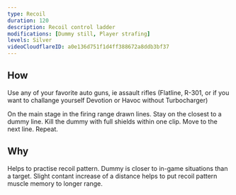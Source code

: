 ```yaml
---
type: Recoil
duration: 120
description: Recoil control ladder
modifications: [Dummy still, Player strafing]
levels: Silver
videoCloudflareID: a0e136d751f1d4ff388672a8ddb3bf37
---
```


## How

Use any of your favorite auto guns, ie assault rifles (Flatline, R-301, or if you want to challange yourself Devotion or Havoc without Turbocharger)

On the main stage in the firing range drawn lines. Stay on the closest to a dummy line. Kill the dummy with full shields within one clip. Move to the next line. Repeat.

## Why

Helps to practise recoil pattern. Dummy is closer to in-game situations than a target. Slight contant increase of a distance helps to put recoil pattern muscle memory to longer range.
